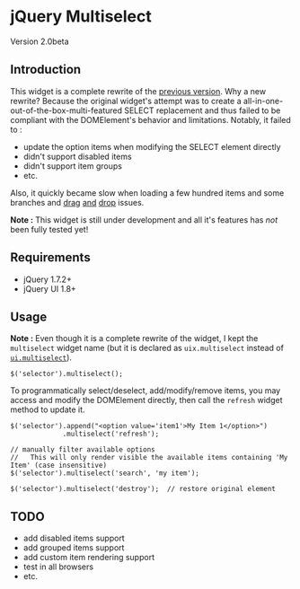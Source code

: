 jQuery Multiselect
==================
Version 2.0beta

Introduction
------------

This widget is a complete rewrite of the [previous version](https://github.com/michael/multiselect). Why a new rewrite? Because the original widget's attempt was to create a all-in-one-out-of-the-box-multi-featured SELECT replacement and thus failed to be compliant with the DOMElement's behavior and limitations. Notably, it failed to :

* update the option items when modifying the SELECT element directly
* didn't support disabled items
* didn't support item groups
* etc.

Also, it quickly became slow when loading a few hundred items and some branches and [drag](https://github.com/michael/multiselect/issues/91) [and](https://github.com/michael/multiselect/issues/124) [drop](https://github.com/michael/multiselect/issues/8) issues.

**Note :** This widget is still under development and all it's features has *not* been fully tested yet!

Requirements
------------

* jQuery 1.7.2+
* jQuery UI 1.8+

Usage
-----

**Note :** Even though it is a complete rewrite of the widget, I kept the `multiselect` widget name (but it is declared as `uix.multiselect` instead of [`ui.multiselect`](http://ajpiano.com/widgetfactory/#slide22)).

    $('selector').multiselect();

To programmatically select/deselect, add/modify/remove items, you may access and modify the DOMElement directly, then call the `refresh` widget method to update it.

    $('selector').append("<option value='item1'>My Item 1</option>")
                 .multiselect('refresh');
    
    // manually filter available options
    //   This will only render visible the available items containing 'My Item' (case insensitive)
    $('selector').multiselect('search', 'my item');
    
    $('selector').multiselect('destroy');  // restore original element


TODO
----

* add disabled items support
* add grouped items support
* add custom item rendering support
* test in all browsers
* etc.
